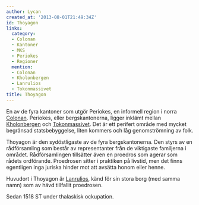 ```yaml
---
author: Lycan
created_at: '2013-08-01T21:49:34Z'
id: Thoyagon
links:
  category:
  - Colonan
  - Kantoner
  - MKS
  - Periokes
  - Regioner
  mention:
  - Colonan
  - Kholonbergen
  - Lanrulios
  - Tokonmassivet
title: Thoyagon
---
```


En av de fyra kantoner som utgör Periokes, en informell region i norra [Colonan]. Periokes, eller
bergskantonerna, ligger inklämt mellan [Kholonbergen] och [Tokonmassivet]. Det är ett perifert
område med mycket begränsad statsbebyggelse, liten kommers och låg genomströmning av folk.

Thoyagon är den sydöstligaste av de fyra bergskantonerna. Den styrs av en rådförsamling som består
av representanter från de viktigaste familjerna i området. Rådförsamlingen tillsätter även en
proedros som agerar som rådets ordförande. Proedrosen sitter i praktiken på livstid, men det finns
egentligen inga juriska hinder mot att avsätta honom eller henne.

Huvudort i Thoyagon är [Lanrulios], känd för sin stora borg (med samma namn) som av hävd tillfallit
proedrosen.

Sedan 1518 ST under thalaskisk ockupation.

  [Colonan]: Colonan
  [Kholonbergen]: Kholonbergen
  [Tokonmassivet]: Tokonmassivet
  [Lanrulios]: Lanrulios